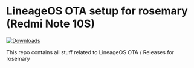 # LineageOS OTA setup for rosemary (Redmi Note 10S)

[![Downloads](https://img.shields.io/github/downloads/RedmiNote10S/lineage_releases/total?style=for-the-badge)](https://github.com/RedmiNote10S/lineage_releases/releases)

This repo contains all stuff related to LineageOS OTA / Releases for rosemary

